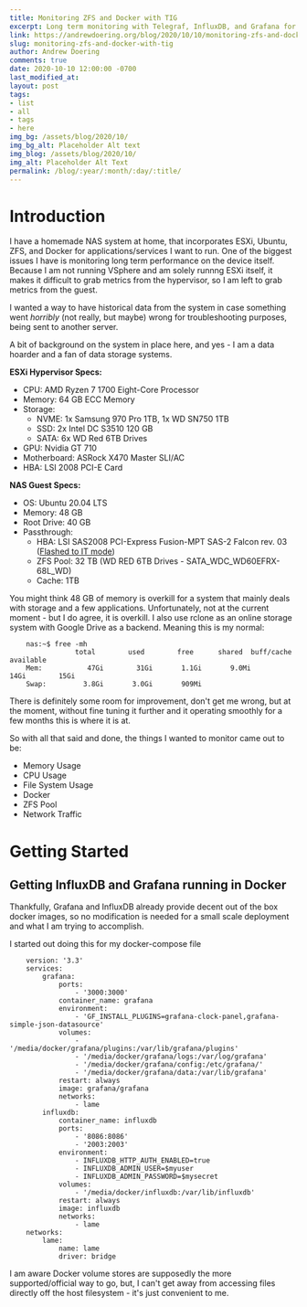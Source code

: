 ```yaml
---
title: Monitoring ZFS and Docker with TIG
excerpt: Long term monitoring with Telegraf, InfluxDB, and Grafana for Docker, ZFS, and System Performance. This will go into graph reporting and metrics. 
link: https://andrewdoering.org/blog/2020/10/10/monitoring-zfs-and-docker-with-tig
slug: monitoring-zfs-and-docker-with-tig
author: Andrew Doering
comments: true
date: 2020-10-10 12:00:00 -0700
last_modified_at: 
layout: post
tags:
- list
- all
- tags
- here
img_bg: /assets/blog/2020/10/
img_bg_alt: Placeholder Alt text
img_blog: /assets/blog/2020/10/
img_alt: Placeholder Alt Text
permalink: /blog/:year/:month/:day/:title/
---
```




# Introduction

I have a homemade NAS system at home, that incorporates ESXi, Ubuntu, ZFS, and Docker for applications/services I want to run. One of the biggest issues I have is monitoring long term performance on the device itself. Because I am not running VSphere and am solely runnng ESXi itself, it makes it difficult to grab metrics from the hypervisor, so I am left to grab metrics from the guest. 

I wanted a way to have historical data from the system in case something went _horribly_ (not really, but maybe) wrong for troubleshooting purposes, being sent to another server. 

A bit of background on the system in place here, and yes - I am a data hoarder and a fan of data storage systems.


__ESXi Hypervisor Specs:__

* CPU: AMD Ryzen 7 1700 Eight-Core Processor
* Memory: 64 GB ECC Memory
* Storage:
  * NVME: 1x Samsung 970 Pro 1TB, 1x WD SN750 1TB
  * SSD: 2x Intel DC S3510 120 GB 
  * SATA: 6x WD Red 6TB Drives
* GPU: Nvidia GT 710
* Motherboard: ASRock X470 Master SLI/AC
* HBA: LSI 2008 PCI-E Card

__NAS Guest Specs:__

* OS: Ubuntu 20.04 LTS
* Memory: 48 GB
* Root Drive: 40 GB
* Passthrough:
  * HBA: LSI SAS2008 PCI-Express Fusion-MPT SAS-2 Falcon rev. 03 ([Flashed to IT mode](https://forums.serverbuilds.net/t/guide-updating-your-lsi-sas-controller-with-a-uefi-motherboard/131))
  * ZFS Pool: 32 TB (WD RED 6TB Drives - SATA_WDC_WD60EFRX-68L_WD)
  * Cache: 1TB

You might think 48 GB of memory is overkill for a system that mainly deals with storage and a few applications. Unfortunately, not at the current moment - but I do agree, it is overkill. I also use rclone as an online storage system with Google Drive as a backend. Meaning this is my normal:

```
    nas:~$ free -mh
                total        used        free      shared  buff/cache   available
    Mem:           47Gi        31Gi       1.1Gi       9.0Mi        14Gi        15Gi
    Swap:         3.8Gi       3.0Gi       909Mi
```
There is definitely some room for improvement, don't get me wrong, but at the moment, without fine tuning it further and it operating smoothly for a few months this is where it is at. 

So with all that said and done, the things I wanted to monitor came out to be:

* Memory Usage
* CPU Usage
* File System Usage
* Docker 
* ZFS Pool
* Network Traffic

# Getting Started

## Getting InfluxDB and Grafana running in Docker

Thankfully, Grafana and InfluxDB already provide decent out of the box docker images, so no modification is needed for a small scale deployment and what I am trying to accomplish.

I started out doing this for my docker-compose file

```
    version: '3.3'
    services:
        grafana:
            ports:
                - '3000:3000'
            container_name: grafana
            environment:
                - 'GF_INSTALL_PLUGINS=grafana-clock-panel,grafana-simple-json-datasource'
            volumes:
                - '/media/docker/grafana/plugins:/var/lib/grafana/plugins'
                - '/media/docker/grafana/logs:/var/log/grafana'
                - '/media/docker/grafana/config:/etc/grafana/'
                - '/media/docker/grafana/data:/var/lib/grafana'
            restart: always
            image: grafana/grafana
            networks:
                - lame
        influxdb:
            container_name: influxdb
            ports:
                - '8086:8086'
                - '2003:2003'
            environment:
                - INFLUXDB_HTTP_AUTH_ENABLED=true
                - INFLUXDB_ADMIN_USER=$myuser
                - INFLUXDB_ADMIN_PASSWORD=$mysecret
            volumes:
                - '/media/docker/influxdb:/var/lib/influxdb'
            restart: always
            image: influxdb
            networks:
                - lame
    networks:
        lame:
            name: lame
            driver: bridge

```

I am aware Docker volume stores are supposedly the more supported/official way to go, but, I can't get away from accessing files directly off the host filesystem - it's just convenient to me.

